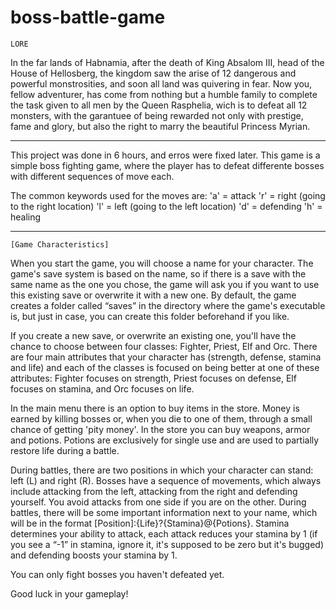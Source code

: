 ﻿# boss-battle-game

    LORE
In the far lands of Habnamia, after the death of King Absalom III, head of the House of Hellosberg, the kingdom saw the arise of 12 dangerous and powerful monstrosities, and soon all land was quivering in fear.
Now you, fellow adventurer, has come from nothing but a humble family to complete the task given to all men by the Queen Rasphelia, wich is to defeat all 12 monsters, with the garantuee of being rewarded not only with prestige, fame and glory, but also the right to marry the beautiful Princess Myrian.

----------------------------------
This project was done in 6 hours, and erros were fixed later.
This game is a simple boss fighting game, where the player has to defeat differente bosses with different sequences of move each.

The common keywords used for the moves are:
'a' = attack
'r' = right (going to the right location)
'l' = left (going to the left location)
'd' = defending
'h' = healing

----------------------------------
    [Game Characteristics]

When you start the game, you will choose a name for your character. The game's save system is based on the name, so if there is a save with the same name as the one you chose, the game will ask you if you want to use this existing save or overwrite it with a new one. By default, the game creates a folder called “saves” in the directory where the game's executable is, but just in case, you can create this folder beforehand if you like.

If you create a new save, or overwrite an existing one, you'll have the chance to choose between four classes: Fighter, Priest, Elf and Orc. There are four main attributes that your character has (strength, defense, stamina and life) and each of the classes is focused on being better at one of these attributes: Fighter focuses on strength, Priest focuses on defense, Elf focuses on stamina, and Orc focuses on life.

In the main menu there is an option to buy items in the store. Money is earned by killing bosses or, when you die to one of them, through a small chance of getting 'pity money'. In the store you can buy weapons, armor and potions. Potions are exclusively for single use and are used to partially restore life during a battle.

During battles, there are two positions in which your character can stand: left (L) and right (R). Bosses have a sequence of movements, which always include attacking from the left, attacking from the right and defending yourself. You avoid attacks from one side if you are on the other.
During battles, there will be some important information next to your name, which will be in the format [Position]:{Life}?{Stamina}@{Potions}. Stamina determines your ability to attack, each attack reduces your stamina by 1 (if you see a “-1” in stamina, ignore it, it's supposed to be zero but it's bugged) and defending boosts your stamina by 1.

You can only fight bosses you haven't defeated yet.

Good luck in your gameplay!
